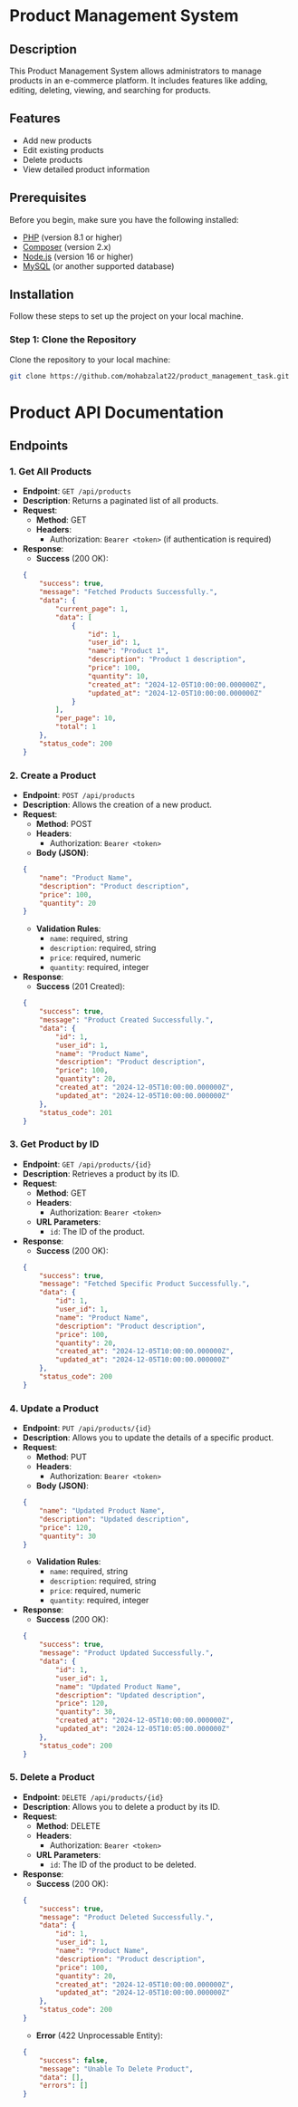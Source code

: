 # Product Management System

## Description

This Product Management System allows administrators to manage products in an e-commerce platform. It includes features like adding, editing, deleting, viewing, and searching for products.

## Features

- Add new products
- Edit existing products
- Delete products
- View detailed product information

## Prerequisites

Before you begin, make sure you have the following installed:

- [PHP](https://www.php.net/) (version 8.1 or higher)
- [Composer](https://getcomposer.org/) (version 2.x)
- [Node.js](https://nodejs.org/) (version 16 or higher)
- [MySQL](https://www.mysql.com/) (or another supported database)

## Installation

Follow these steps to set up the project on your local machine.

### Step 1: Clone the Repository

Clone the repository to your local machine:

```bash
git clone https://github.com/mohabzalat22/product_management_task.git
```


# Product API Documentation

## Endpoints

### 1. Get All Products
- **Endpoint**: `GET /api/products`
- **Description**: Returns a paginated list of all products.
- **Request**:
    - **Method**: GET
    - **Headers**: 
        - Authorization: `Bearer <token>` (if authentication is required)
- **Response**:
    - **Success** (200 OK):
    ```json
    {
        "success": true,
        "message": "Fetched Products Successfully.",
        "data": {
            "current_page": 1,
            "data": [
                {
                    "id": 1,
                    "user_id": 1,
                    "name": "Product 1",
                    "description": "Product 1 description",
                    "price": 100,
                    "quantity": 10,
                    "created_at": "2024-12-05T10:00:00.000000Z",
                    "updated_at": "2024-12-05T10:00:00.000000Z"
                }
            ],
            "per_page": 10,
            "total": 1
        },
        "status_code": 200
    }
    ```

### 2. Create a Product
- **Endpoint**: `POST /api/products`
- **Description**: Allows the creation of a new product.
- **Request**:
    - **Method**: POST
    - **Headers**: 
        - Authorization: `Bearer <token>`
    - **Body (JSON)**:
    ```json
    {
        "name": "Product Name",
        "description": "Product description",
        "price": 100,
        "quantity": 20
    }
    ```
    - **Validation Rules**:
        - `name`: required, string
        - `description`: required, string
        - `price`: required, numeric
        - `quantity`: required, integer
- **Response**:
    - **Success** (201 Created):
    ```json
    {
        "success": true,
        "message": "Product Created Successfully.",
        "data": {
            "id": 1,
            "user_id": 1,
            "name": "Product Name",
            "description": "Product description",
            "price": 100,
            "quantity": 20,
            "created_at": "2024-12-05T10:00:00.000000Z",
            "updated_at": "2024-12-05T10:00:00.000000Z"
        },
        "status_code": 201
    }
    ```

### 3. Get Product by ID
- **Endpoint**: `GET /api/products/{id}`
- **Description**: Retrieves a product by its ID.
- **Request**:
    - **Method**: GET
    - **Headers**: 
        - Authorization: `Bearer <token>`
    - **URL Parameters**:
        - `id`: The ID of the product.
- **Response**:
    - **Success** (200 OK):
    ```json
    {
        "success": true,
        "message": "Fetched Specific Product Successfully.",
        "data": {
            "id": 1,
            "user_id": 1,
            "name": "Product Name",
            "description": "Product description",
            "price": 100,
            "quantity": 20,
            "created_at": "2024-12-05T10:00:00.000000Z",
            "updated_at": "2024-12-05T10:00:00.000000Z"
        },
        "status_code": 200
    }
    ```

### 4. Update a Product
- **Endpoint**: `PUT /api/products/{id}`
- **Description**: Allows you to update the details of a specific product.
- **Request**:
    - **Method**: PUT
    - **Headers**: 
        - Authorization: `Bearer <token>`
    - **Body (JSON)**:
    ```json
    {
        "name": "Updated Product Name",
        "description": "Updated description",
        "price": 120,
        "quantity": 30
    }
    ```
    - **Validation Rules**:
        - `name`: required, string
        - `description`: required, string
        - `price`: required, numeric
        - `quantity`: required, integer
- **Response**:
    - **Success** (200 OK):
    ```json
    {
        "success": true,
        "message": "Product Updated Successfully.",
        "data": {
            "id": 1,
            "user_id": 1,
            "name": "Updated Product Name",
            "description": "Updated description",
            "price": 120,
            "quantity": 30,
            "created_at": "2024-12-05T10:00:00.000000Z",
            "updated_at": "2024-12-05T10:05:00.000000Z"
        },
        "status_code": 200
    }
    ```

### 5. Delete a Product
- **Endpoint**: `DELETE /api/products/{id}`
- **Description**: Allows you to delete a product by its ID.
- **Request**:
    - **Method**: DELETE
    - **Headers**: 
        - Authorization: `Bearer <token>`
    - **URL Parameters**:
        - `id`: The ID of the product to be deleted.
- **Response**:
    - **Success** (200 OK):
    ```json
    {
        "success": true,
        "message": "Product Deleted Successfully.",
        "data": {
            "id": 1,
            "user_id": 1,
            "name": "Product Name",
            "description": "Product description",
            "price": 100,
            "quantity": 20,
            "created_at": "2024-12-05T10:00:00.000000Z",
            "updated_at": "2024-12-05T10:00:00.000000Z"
        },
        "status_code": 200
    }
    ```
    - **Error** (422 Unprocessable Entity):
    ```json
    {
        "success": false,
        "message": "Unable To Delete Product",
        "data": [],
        "errors": []
    }
    ```
